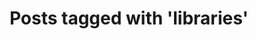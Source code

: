 ---
layout: tag
tag: libraries
title: "Posts tagged with 'libraries'"
permalink: /tags/libraries/
---